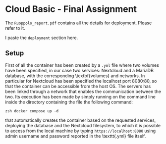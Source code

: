 # Cloud Basic - Final Assignment

The `Ruoppolo_report.pdf` contains all the details for deployment. Please refer to it. 

I paste the `deployment` section here.

## Setup

First of all the container has been created by a $\texttt{.yml}$ file where two volumes have been specified, in our case two services: Nextcloud and a MariaDB database, with the corresponding \textbf{volumes} and networks. In particular for Nextcloud has been specified the localhost port 8080:80, so that the container can be accessible from the host OS. The servers has been linked through a network that enables the communication between the two.
Its execution has been made by simply running on the command line inside the directory containing the file the following command:

```
zsh docker compose up -d
```
that automatically creates the container based on the requested services, deploying the database and the Nextcloud filesystem, to which it is possible to access from the local machine by typing $\texttt{https://localhost:8080}$ using admin username and password reported in the \texttt{.yml} file itself.
